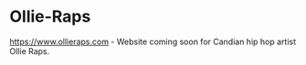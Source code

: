 # Ollie-Raps
https://www.ollieraps.com - Website coming soon for Candian hip hop artist Ollie Raps.
